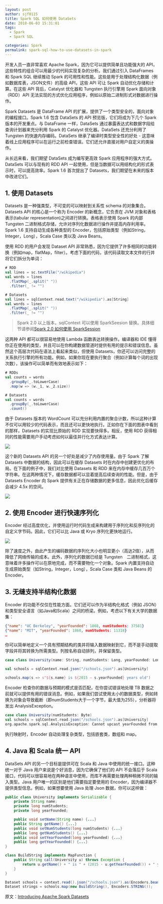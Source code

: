 ```yaml
---
layout: post
author: sjf0115
title: Spark SQL 如何使用 DataSets
date: 2018-06-03 15:31:01
tags:
  - Spark
  - Spark SQL

categories: Spark
permalink: spark-sql-how-to-use-datasets-in-spark
---
```


开发人员一直非常喜欢 Apache Spark，因为它可以提供简单且功能强大的 API，这些特性的组合可以用最少的代码实现复杂的分析。我们通过引入 DataFrames 和 Spark SQL 继续推动 Spark 的可用性和性能。这些是用于处理结构化数据（例如数据库表，JSON文件）的高级 API，这些 API 可让 Spark 自动优化存储和计算。在这些 API 背后，Catalyst 优化器和 Tungsten 执行引擎用 Spark 面向对象（RDD）API 无法实现的方式优化应用程序，例如以原始二进制形式对数据进行操作。

Spark Datasets 是 DataFrame API 的扩展，提供了一个类型安全的，面向对象的编程接口。Spark 1.6 包含 DataSets 的 API 预览版，它们将成为下几个 Spark 版本的开发重点。与 DataFrame 一样，DataSets 通过暴露表达式和数据字段给查询计划器来充分利用 Spark 的 Catalyst 优化器。DataSets 还充分利用了 Tungsten 的快速内存编码。DataSets 继承了编译时类型安全性的好处 - 这意味着线上应用程序可以在运行之前检查错误。它们还允许直接对用户自定义的类操作。

从长远来看，我们期望 DataSets 成为编写更高效 Spark 应用程序的强大方式。DataSets 可以与现有的 RDD API 一起使用，但是当数据可以用结构化的形式表示时，可以提高效率。Spark 1.6 首次提出了 Datasets，我们期望在未来的版本中改进它们。

## 1. 使用 Datasets

Datasets 是一种强类型，不可变的可以映射到关系性 schema 的对象集合。Datasets API 的核心是一个称为 Encoder 的新概念，它负责在 JVM 对象和表格表示(tabular representation)之间进行转换。表格表示使用 Spark 的内部 Tungsten 二进制格式存储，允许对序列化数据进行操作并提高内存利用率。Spark 1.6 支持自动生成各种类型的 Encoder，包括原始类型（例如String，Integer，Long），Scala Case 类以及 Java Beans。

使用 RDD 的用户会发现 Dataset API 非常熟悉，因为它提供了许多相同的功能转换（例如map，flatMap，filter）。考虑下面的代码，该代码读取文本文件的行并将它们拆分为单词：
```scala
# RDD
val lines = sc.textFile("/wikipedia")
val words = lines
  .flatMap(_.split(" "))
  .filter(_ != "")

# Datasets
val lines = sqlContext.read.text("/wikipedia").as[String]
val words = lines
  .flatMap(_.split(" "))
  .filter(_ != "")
```
> Spark 2.0 以上版本，sqlContext 可以使用 SparkSeesion 替换。具体细节请参阅[Spark 2.0 如何使用 SparkSession](https://smartsi.blog.csdn.net/article/details/133802560)

这两种 API 都可以很容易地使用 Lambda 函数表达转换操作。编译器和 IDE 懂得你正在使用的类型，并且可以在你构建数据管道时提供有用的提示和错误信息。虽然这个高层次代码在语法上看起来类似，但使用 Datasets，你还可以访问完整的关系执行引擎的所有功能。例如，如果你现在要执行聚合（例如计算每个词的出现次数），该操作可以简单而有效地表示如下：
```scala
# RDDs
val counts = words
  .groupBy(_.toLowerCase)
  .map(w => (w._1, w._2.size))

# Datasets
val counts = words
  .groupBy(_.toLowerCase)
  .count()
```
由于 Datasets 版本的 WordCount 可以充分利用内置的聚合计数，所以这种计算不仅可以用较少的代码表示，而且还可以更快地执行。正如你在下面的图表中看到的那样，Datasets 的实现比原始的 RDD 实现要快得多。相反，使用 RDD 获得相同的性能需要用户手动考虑如何以最佳并行化方式表达计算。

![](../../Image/Spark/spark-sql-how-to-use-datasets-in-spark-1.png)

这个新的 Datasets API 的另一个好处是减少了内存使用量。由于 Spark 了解 Datasets 中数据的结构，因此可以在缓存 Datasets 时在内存中创建更优化的布局。在下面的例子中，我们对比使用 Datasets 和 RDD 来在内存中缓存几百万个字符串。在这两种情况下，缓存数据都可以显着提高后续查询的性能。但是，由于 Datasets Encoder 向 Spark 提供有关正在存储数据的更多信息，因此优化后缓存会减少 4.5x 的空间。

![](../../Image/Spark/spark-sql-how-to-use-datasets-in-spark-2.png)

## 2. 使用 Encoder 进行快速序列化

Encoder 经过高度优化，并使用运行时代码生成来构建用于序列化和反序列化的自定义字节码。因此，它们可以比 Java 或 Kryo 序列化更快地运行。

![](../../Image/Spark/spark-sql-how-to-use-datasets-in-spark-3.png)

除了速度之外，由此产生的编码数据的序列化大小也明显更小（高达2倍），从而降低了网络传输的成本。此外，序列化的数据已经是 Tungsten　二进制格式，这意味着许多操作可以在原地完成，而不需要物化一个对象。Spark 内置支持自动生成原始类型（如String，Integer，Long），Scala Case 类和 Java Beans 的 Encoder。

## 3. 无缝支持半结构化数据

Encoder 的功能不仅仅在性能方面。它们还可以作为半结构化格式（例如 JSON）和类型安全语言（如Java和Scala）之间的桥梁。例如，考虑以下有关大学的数据集：
```json
{"name": "UC Berkeley", "yearFounded": 1868, numStudents: 37581}
{"name": "MIT", "yearFounded": 1860, numStudents: 11318}
…
```
你可以简单地定义一个具有预期结构的类并将输入数据映射到它，而不是手动提取字段并将其转换为所需类型。列按名称自动排列，并保留类型。
```scala
case class University(name: String, numStudents: Long, yearFounded: Long)

val schools = sqlContext.read.json("/schools.json").as[University]

schools.map(s => s"${s.name} is ${2015 – s.yearFounded} years old")
```
Encoder 检查你的数据与预期的模式是否匹配，在你尝试错误地处理 TB 数据之前就可以提供有用的错误消息。例如，如果我们尝试使用太小的数据类型，例如转换为对象会导致截断（即numStudents大于一个字节，最大值为255），分析器将发出 AnalysisException。
```scala
case class University(numStudents: Byte)
val schools = sqlContext.read.json("/schools.json").as[University]
org.apache.spark.sql.AnalysisException: Cannot upcast yearFounded from bigint to smallint as it may truncate
```
执行映射时，Encoder 自动处理复杂类型，包括嵌套类，数组和 map。

## 4. Java 和 Scala 统一 API

DataSets API 的另一个目标是提供可在 Scala 和 Java 中使用的统一接口。这种统一对于 Java 用户来说是个好消息，因为它确保了他们的 API 不会落后于 Scala 接口，代码可以很容易地在两种语言中使用，而库不再需要处理两种稍微不同的输入类型。Java 用户唯一的区别是他们需要指定要使用的 Encoder，因为编译器不提供类型信息。例如，如果想要使用 Java 处理 Json 数据，你可以这样做：
```java
public class University implements Serializable {
    private String name;
    private long numStudents;
    private long yearFounded;

    public void setName(String name) {...}
    public String getName() {...}
    public void setNumStudents(long numStudents) {...}
    public long getNumStudents() {...}
    public void setYearFounded(long yearFounded) {...}
    public long getYearFounded() {...}
}

class BuildString implements MapFunction {
    public String call(University u) throws Exception {
        return u.getName() + " is " + (2015 - u.getYearFounded()) + " years old.";
    }
}

Dataset schools = context.read().json("/schools.json").as(Encoders.bean(University.class));
Dataset strings = schools.map(new BuildString(), Encoders.STRING());
```

原文：[Introducing Apache Spark Datasets](https://databricks.com/blog/2016/01/04/introducing-apache-spark-datasets.html)
